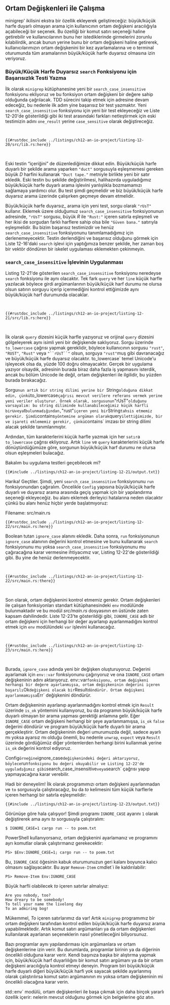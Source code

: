 ## Ortam Değişkenleri ile Çalışma

minigrep' ikilisini ekstra bir özellik ekleyerek geliştireceğiz:
büyük/küçük harfe duyarlı olmayan arama için kullanıcının
ortam değişkeni aracılığıyla açabileceği bir seçenek. Bu özelliği bir komut satırı seçeneği haline getirebilir ve
kullanıcılarının bunu her istediklerinde girmelerini zorunlu kılabilirdik, ancak bunun yerine bunu bir
ortam değişkeni haline getirerek, kullanıcılarımızın ortam değişkenini bir kez
ayarlamalarına ve o terminal oturumunda tüm aramalarının büyük/küçük harfe duyarsız olmasına izin veriyoruz.

### Büyük/Küçük Harfe Duyarsız `search` Fonksiyonu için Başarısızlık Testi Yazma

İlk olarak `minigrep` kütüphanesine
yeni bir `search_case_insensitive` fonksiyonu ekliyoruz ve bu fonksiyon ortam değişkeni bir değere sahip olduğunda çağrılacak. TDD sürecini takip etmek için
adresine devam edeceğiz, bu nedenle ilk adım yine başarısız bir test yazmaktır.
Yeni `search_case_insensitive` fonksiyonu için yeni bir test ekleyeceğiz ve Liste 12-20'de gösterildiği gibi iki test arasındaki farkları
netleştirmek için eski testimizin adını
`one_result` yerine `case_sensitive` olarak değiştireceğiz.

<Listing number="12-20" file-name="src/lib.rs" caption="Adding a new failing test for the case-insensitive function we’re about to add">

```rust,ignore,does_not_compile
{{#rustdoc_include ../listings/ch12-an-io-project/listing-12-20/src/lib.rs:here}}
```

</Listing>

Eski testin “içeriğini” de düzenlediğimize dikkat edin. Büyük/küçük harfe duyarlı bir şekilde arama yaparken
`"duct"` sorgusuyla eşleşmemesi gereken büyük _D_ harfini kullanarak `"Duct tape."` metniyle birlikte
yeni bir satır ekledik. Eski testin
bu şekilde değiştirilmesi, halihazırda uyguladığımız büyük/küçük harfe duyarlı
arama işlevini yanlışlıkla bozmamamızı sağlamaya yardımcı olur. Bu test şimdi geçmelidir
ve biz büyük/küçük harfe duyarsız arama üzerinde çalışırken geçmeye devam etmelidir.

Büyük/küçük harfe duyarsız_ arama için yeni test, sorgu olarak `"rUsT"` kullanır. Eklemek üzere olduğumuz `search_case_insensitive` fonksiyonunun
adresinde, `"rUsT"`
sorgusu, büyük _R_ ile `"Rust:"` içeren satırla eşleşmeli ve her ikisi de sorgudan farklı harflere sahip olsa bile
`"Güven bana."` satırıyla eşleşmelidir. Bu
bizim başarısız testimizdir ve henüz
`search_case_insensitive` fonksiyonunu tanımlamadığımız için derlenemeyecektir. Testin derlendiğini ve başarısız olduğunu görmek için Liste 12-16'daki `search` işlevi için
yaptığımıza benzer şekilde, her zaman boş bir vektör döndüren bir iskelet
uygulaması eklemekten çekinmeyin.

### `search_case_insensitive` İşlevinin Uygulanması

Listing 12-21'de gösterilen `search_case_insensitive` fonksiyonu neredeyse
`search` fonksiyonu ile aynı olacaktır. Tek fark
`query` ve her `line` küçük harfle yazılacak böylece girdi argümanlarının büyük/küçük harf durumu ne olursa olsun
satırın sorguyu içerip içermediğini kontrol ettiğimizde aynı büyük/küçük harf durumunda olacaklar.

<Listing number="12-21" file-name="src/lib.rs" caption="Defining the `search_case_insensitive` function to lowercase the query and the line before comparing them">

```rust,noplayground
{{#rustdoc_include ../listings/ch12-an-io-project/listing-12-21/src/lib.rs:here}}
```

</Listing>

İlk olarak `query` dizesini küçük harfle yazıyoruz ve orijinal `query` dizesini gölgeleyerek
aynı isimli yeni bir değişkende saklıyoruz. Sorgu üzerinde `to_lowercase` çağrısı yapmak
gereklidir, böylece kullanıcının sorgusu `"rust"`, `"RUST"`,
`"Rust"` veya `"``rUsT``"` olsun, sorguya `"rust"`muş gibi davranacağız ve
büyük/küçük harfe duyarsız olacaktır. to_lowercase` temel Unicode'u işleyecek olsa da,
yüzde 100 doğru olmayacaktır. Gerçek bir uygulama yazıyor olsaydık,
adresinin burada biraz daha fazla iş yapmasını isterdik, ancak bu bölüm Unicode ile değil, ortam değişkenleri
ile ilgilidir, bu yüzden burada bırakacağız.

Sorgu`nun artık bir string dilimi yerine bir `String` olduğuna dikkat edin, çünkü
`to_lowercase` çağrısı mevcut verilere referans vermek yerine yeni veriler oluşturur. Örnek olarak,
sorgusunun `"rUsT"` olduğunu varsayalım: bu string diliminde kullanabileceğimiz küçük harfli bir
`u` veya `t` bulunmadığından,
`"rust"` içeren yeni bir `String` tahsis etmemiz gerekir. Şimdi `contains` yöntemine argüman olarak `query` ilettiğimizde,
bir ve işareti eklememiz gerekir, çünkü `contains` imzası
bir string dilimi alacak şekilde tanımlanmıştır.

Ardından, tüm
karakterlerini küçük harfle yazmak için her `satır`a `to_lowercase` çağrısı ekliyoruz. Artık `line` ve `query` karakterlerini küçük harfe dönüştürdüğümüze göre, sorgunun büyük/küçük harf durumu ne olursa olsun
eşleşmeleri bulacağız.

Bakalım bu uygulama testleri geçebilecek mi?

```console
{{#include ../listings/ch12-an-io-project/listing-12-21/output.txt}}
```

Harika! Geçtiler. Şimdi, yeni `search_case_insensitive` fonksiyonunu
`run` fonksiyonundan çağıralım. Öncelikle `Config`
yapısına büyük/küçük harfe duyarlı ve duyarsız arama arasında geçiş yapmak için bir yapılandırma seçeneği ekleyeceğiz. bu alanı eklemek derleyici hatalarına neden olacaktır çünkü bu alanı
henüz hiçbir yerde başlatmıyoruz:

<span class="filename">Filename: src/main.rs</span>

```rust,ignore,does_not_compile
{{#rustdoc_include ../listings/ch12-an-io-project/listing-12-22/src/main.rs:here}}
```

Boolean tutan `ignore_case` alanını ekledik. Daha sonra, `run`
fonksiyonunun `ignore_case` alanının değerini kontrol etmesine ve bunu kullanarak
`search` fonksiyonunu mu yoksa `search_case_insensitive`
fonksiyonunu mu çağıracağına karar vermesine ihtiyacımız var, Listing 12-22'de gösterildiği gibi. Bu yine de henüz derlenmeyecektir.

<Listing number="12-22" file-name="src/main.rs" caption="Calling either `search` or `search_case_insensitive` based on the value in `config.ignore_case`">

```rust,ignore,does_not_compile
{{#rustdoc_include ../listings/ch12-an-io-project/listing-12-22/src/main.rs:there}}
```

</Listing>

Son olarak, ortam değişkenini kontrol etmemiz gerekir. Ortam değişkenleri ile çalışan
fonksiyonları standart
kütüphanesindeki `env` modülünde bulunmaktadır ve bu modül _src/main.rs_ dosyasının en üstünde zaten kapsam dahilindedir. Liste 12-23'te gösterildiği gibi, `IGNORE_CASE` adlı bir ortam değişkeni için
herhangi bir değer ayarlanıp ayarlanmadığını kontrol etmek için `env` modülündeki
`var` işlevini kullanacağız.

<Listing number="12-23" file-name="src/main.rs" caption="Checking for any value in an environment variable named `IGNORE_CASE`">

```rust,ignore,noplayground
{{#rustdoc_include ../listings/ch12-an-io-project/listing-12-23/src/main.rs:here}}
```

</Listing>

Burada, `ignore_case` adında yeni bir değişken oluşturuyoruz. Değerini ayarlamak için
`env::var` fonksiyonunu çağırıyoruz ve ona `IGNORE_CASE` ortam
değişkeninin adını aktarıyoruz. env::var` fonksiyonu,
ortam değişkeni herhangi bir değere ayarlanmışsa, ortam değişkeninin değerini içeren
başarılı `Ok` değişkeni olacak bir `Result` döndürür. Ortam değişkeni ayarlanmamışsa `Err` değişkenini
döndürür.

Ortam
değişkeninin ayarlanıp ayarlanmadığını kontrol etmek için `Result` üzerinde `is_ok` yöntemini kullanıyoruz, bu da programın büyük/küçük harfe duyarlı olmayan bir arama yapması gerektiği anlamına gelir.
Eğer `IGNORE_CASE` ortam değişkeni herhangi bir şeye ayarlanmamışsa, `is_ok`
`false` değerini döndürür ve program büyük/küçük harfe duyarlı bir arama gerçekleştirir. Ortam değişkeninin değeri
umurumuzda değil, sadece ayarlı mı yoksa
ayarsız mı olduğu önemli, bu nedenle `unwrap`, `expect` veya `Result` üzerinde gördüğümüz diğer yöntemlerden herhangi birini
kullanmak yerine `is_ok` değerini kontrol ediyoruz.

Config` örneğine `ignore_case` değişkenindeki değeri aktarıyoruz, böylece
`run` fonksiyonu bu değeri okuyabilir ve Listing 12-22'de uyguladığımız gibi
`search_case_insensitive` veya `search` çağrısı yapıp yapmayacağına karar verebilir.

Hadi bir deneyelim! İlk olarak programımızı
ortam değişkeni ayarlanmadan ve `to` sorgusuyla çalıştıracağız, bu da
_to_ kelimesini tüm küçük harflerle içeren herhangi bir satırla eşleşmelidir:

```console
{{#include ../listings/ch12-an-io-project/listing-12-23/output.txt}}
```

Görünüşe göre hala çalışıyor! Şimdi programı `IGNORE_CASE`
ayarını `1` olarak değiştirerek ama aynı _to_ sorgusuyla çalıştıralım:

```console
$ IGNORE_CASE=1 cargo run -- to poem.txt
```

PowerShell kullanıyorsanız, ortam değişkenini ayarlamanız ve
programını ayrı komutlar olarak çalıştırmanız gerekecektir:

```console
PS> $Env:IGNORE_CASE=1; cargo run -- to poem.txt
```

Bu, `IGNORE_CASE` öğesinin kabuk oturumunuzun geri kalanı boyunca kalıcı olmasını sağlayacaktır.
Bu ayar `Remove-Item` cmdlet`i ile kaldırılabilir:

```console
PS> Remove-Item Env:IGNORE_CASE
```

Büyük harfli olabilecek _to_ içeren satırlar almalıyız:

<!-- manual-regeneration
cd listings/ch12-an-io-project/listing-12-23
IGNORE_CASE=1 cargo run -- to poem.txt
can't extract because of the environment variable
-->

```console
Are you nobody, too?
How dreary to be somebody!
To tell your name the livelong day
To an admiring bog!
```

Mükemmel, _To_ içeren satırlarımız da var! Artık `minigrep` programımız bir ortam değişkeni tarafından kontrol edilen
büyük/küçük harfe duyarsız arama yapabilmektedir. Artık
komut satırı argümanları ya da ortam
değişkenleri kullanılarak ayarlanan seçeneklerin nasıl yönetileceğini biliyorsunuz.

Bazı programlar aynı
yapılandırması için argümanlara _ve_ ortam değişkenlerine izin verir. Bu durumlarda, programlar birinin ya da diğerinin
öncelikli olduğuna karar verir. Kendi başınıza başka bir alıştırma yapmak için,
büyük/küçük harf duyarlılığını bir komut satırı argümanı ya da bir ortam değişkeni aracılığıyla kontrol etmeyi deneyin. Program biri büyük/küçük harfe duyarlı diğeri
büyük/küçük harfi yok sayacak şekilde ayarlanmış olarak çalıştırılırsa
komut satırı argümanının mı yoksa ortam değişkeninin mi
öncelikli olacağına karar verin.

std::env` modülü,
ortam değişkenleri ile başa çıkmak için daha birçok yararlı özellik içerir: nelerin mevcut olduğunu görmek için belgelerine göz atın.
